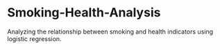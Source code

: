 # Smoking-Health-Analysis
Analyzing the relationship between smoking and health indicators using logistic regression.
